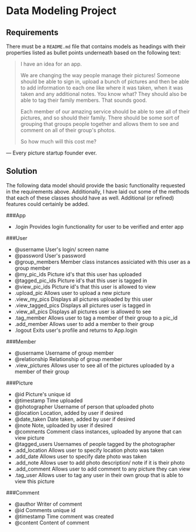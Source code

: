 # Data Modeling Project

## Requirements
There must be a `README.md` file that contains models as headings with their properties listed as bullet points underneath based on the following text:

> I have an idea for an app.
>
> We are changing the way people manage their pictures! Someone should be able to sign in, upload a bunch of pictures and then be able to add information to each one like where it was taken, when it was taken and any additional notes. You know what? They should also be able to tag their family members. That sounds good.
>
> Each member of our amazing service should be able to see all of their pictures, and so should their family. There should be some sort of grouping that groups people together and allows them to see and comment on all of their group's photos.
>
> So how much will this cost me?

&mdash; Every picture startup founder ever.

## Solution

The following data model should provide the basic functionality requested in the requirements above. Additionally, I have laid out some of the methods that each of these classes should have as well. Additional (or refined) features could certainly be added.

###App
* .login		Provides login functionality for user to be verified and enter app

###User
* @username		User's login/ screen name
* @password		User's password
* @group_members		Member class instances assiciated with this user as a group member
* @my_pic_ids		Picture id's that this user has uploaded
* @tagged_pic_ids		Picture id's that this user is tagged in
* @view_pic_ids		Picture id's that this user is allowed to view
* .upload_pic		Allows user to upload a new picture
* .view_my_pics		Displays all pictures uploaded by this user
* .view_tagged_pics		Displays all pictures user is tagged in
* .view_all_pics		Displays all pictures user is allowed to see
* .tag_member		Allows user to tag a member of their group to a pic_id
* .add_member		Allows user to add a member to their group
* .logout		Exits user's profile and returns to App.login

###Member
* @username		Username of group member
* @relationship		Relationship of group member
* .view_pictures		Allows user to see all of the pictures uploaded by a member of their group

###Picture
* @id		Picture's unique id
* @timestamp		Time uploaded
* @photographer		Username of person that uploaded photo
* @location		Location, added by user if desired
* @date_taken		Date taken, added by user if desired
* @note		Note, uploaded by user if desired
* @comments		Comment class instances, uploaded by anyone that can view picture
* @tagged_users		Usernames of people tagged by the photographer
* .add_location		Allows user to specify location photo was taken
* .add_date		Allows user to specify date photo was taken
* .add_note		Allows user to add photo description/ note if it is their photo
* .add_comment		Allows user to add comment to any picture they can view
* .tag_user		Allows user to tag any user in their own group that is able to view this picture

###Comment
* @author		Writer of comment
* @id		Comments unique id
* @timestamp		Time comment was created
* @content		Content of comment
